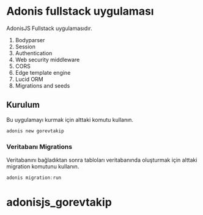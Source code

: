 # Adonis fullstack uygulaması

AdonisJS Fullstack uygulamasıdır.

1. Bodyparser
2. Session
3. Authentication
4. Web security middleware
5. CORS
6. Edge template engine
7. Lucid ORM
8. Migrations and seeds

## Kurulum

Bu uygulamayı kurmak için alttaki komutu kullanın.

```bash
adonis new gorevtakip
```


### Veritabanı Migrations

Veritabanını bağladıktan sonra tabloları veritabanında oluşturmak için alttaki migration komutunu kullanın.

```js
adonis migration:run
```
# adonisjs_gorevtakip
